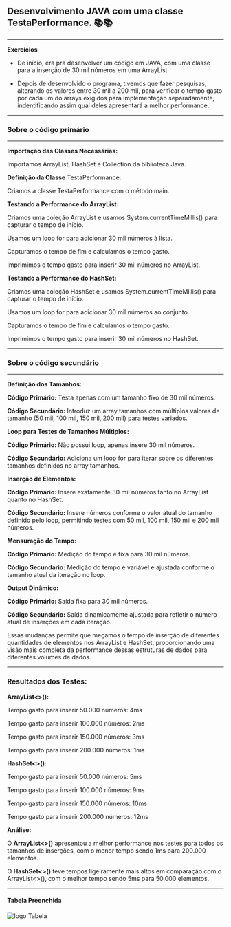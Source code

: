 ## Desenvolvimento JAVA com uma classe TestaPerformance. 📚📚

---
**Exercícios** 

 - De início, era pra desenvolver um código em JAVA, com uma classe para a inserção de 30 mil números em uma ArrayList.


  - Depois de desenvolvido o programa, tivemos que fazer pesquisas, alterando os valores entre 30 mil a 200 mil, para verificar o tempo gasto por cada um do arrays exigidos para implementação separadamente, indentificando assim qual deles apresentará a melhor performance. 

  ---



### Sobre o código primário

---

**Importação das Classes Necessárias:**

Importamos ArrayList, HashSet e Collection da biblioteca Java.

**Definição da Classe** TestaPerformance:

Criamos a classe TestaPerformance com o método main.

**Testando a Performance do ArrayList:**

Criamos uma coleção ArrayList e usamos System.currentTimeMillis() para capturar o tempo de início.

Usamos um loop for para adicionar 30 mil números à lista.

Capturamos o tempo de fim e calculamos o tempo gasto.

Imprimimos o tempo gasto para inserir 30 mil números no ArrayList.

**Testando a Performance do HashSet:**

Criamos uma coleção HashSet e usamos System.currentTimeMillis() para capturar o tempo de início.

Usamos um loop for para adicionar 30 mil números ao conjunto.

Capturamos o tempo de fim e calculamos o tempo gasto.

Imprimimos o tempo gasto para inserir 30 mil números no HashSet.

---

### Sobre o código secundário

---

**Definição dos Tamanhos:**

**Código Primário:** Testa apenas com um tamanho fixo de 30 mil números.

**Código Secundário:** Introduz um array tamanhos com múltiplos valores de tamanho (50 mil, 100 mil, 150 mil, 200 mil) para testes variados.

**Loop para Testes de Tamanhos Múltiplos:**

**Código Primário:** Não possui loop, apenas insere 30 mil números.

**Código Secundário:** Adiciona um loop for para iterar sobre os diferentes tamanhos definidos no array tamanhos.

**Inserção de Elementos:**

**Código Primário:** Insere exatamente 30 mil números tanto no ArrayList quanto no HashSet.

**Código Secundário:** Insere números conforme o valor atual do tamanho definido pelo loop, permitindo testes com 50 mil, 100 mil, 150 mil e 200 mil números.

**Mensuração do Tempo:**

**Código Primário:** Medição do tempo é fixa para 30 mil números.

**Código Secundário:** Medição do tempo é variável e ajustada conforme o tamanho atual da iteração no loop.

**Output Dinâmico:**

**Código Primário:** Saída fixa para 30 mil números.

**Código Secundário:** Saída dinamicamente ajustada para refletir o número atual de inserções em cada iteração.

Essas mudanças permite que meçamos o tempo de inserção de diferentes quantidades de elementos nos ArrayList e HashSet, proporcionando uma visão mais completa da performance dessas estruturas de dados para diferentes volumes de dados.

---


### Resultados dos Testes:

**ArrayList<>():**

Tempo gasto para inserir 50.000 números: 4ms

Tempo gasto para inserir 100.000 números: 2ms

Tempo gasto para inserir 150.000 números: 3ms

Tempo gasto para inserir 200.000 números: 1ms

**HashSet<>():**

Tempo gasto para inserir 50.000 números: 5ms

Tempo gasto para inserir 100.000 números: 9ms

Tempo gasto para inserir 150.000 números: 10ms

Tempo gasto para inserir 200.000 números: 12ms

**Análise:**

O **ArrayList<>()** apresentou a melhor performance nos testes para todos os tamanhos de inserções, com o menor tempo sendo 1ms para 200.000 elementos.

O **HashSet<>()** teve tempos ligeiramente mais altos em comparação com o ArrayList<>(), com o melhor tempo sendo 5ms para 50.000 elementos.

---

#### Tabela Preenchida

![logo Tabela](/tabela.jpeg)



